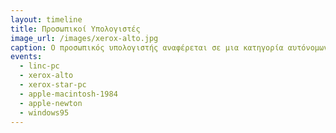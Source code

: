 ```yaml
---
layout: timeline 
title: Προσωπικοί Υπολογιστές 
image_url: /images/xerox-alto.jpg
caption: Ο προσωπικός υπολογιστής αναφέρεται σε μια κατηγορία αυτόνομων συστημάτων υλικού και λογισμικού που συνήθως είναι επιτραπέζια ή φορητά και απευθύνονται σε έναν μόνον χρήστη, τον οποίο διευκολύνουν στην εργασία, μελέτη, και ψυχαγωγία του με εξατομικευμένο τρόπο. 
events:
  - linc-pc 
  - xerox-alto
  - xerox-star-pc
  - apple-macintosh-1984
  - apple-newton
  - windows95
---
```


